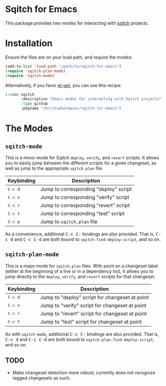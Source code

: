 Sqitch for Emacs
================

This package provides two modes for interacting with [sqitch](http://www.sqitch.org) projects.

# Installation

Ensure the files are on your load path, and require the modes:

``` el
(add-to-list 'load-path "/path/to/sqitch-for-emacs")
(require 'sqitch-plan-mode)
(require 'sqitch-mode)
```

Alternatively, if you favor
[el-get](https://github.com/dimitri/el-get), you can use this recipe:

```el
(:name sqitch
       :description "Emacs modes for interacting with Sqitch projects"
       :type github
       :pkgname "christophermaier/sqitch-for-emacs")
```

# The Modes

## `sqitch-mode`

This is a minor mode for Sqitch `deploy`, `verify`, and `revert`
scripts. It allows you to easily jump between the different scripts
for a given changeset, as well as jump to the appropriate
`sqitch.plan` file.

Keybinding      | Description
----------------|---------------------
<kbd>C-c d</kbd>| Jump to corresponding "deploy" script
<kbd>C-c v</kbd>| Jump to corresponding "verify" script
<kbd>C-c r</kbd>| Jump to corresponding "revert" script
<kbd>C-c t</kbd>| Jump to corresponding "test" script
<kbd>C-c p</kbd>| Jump to `sqitch.plan` file

As a convenience, additional <kbd>C-c C-</kbd> bindings are also provided. That
is, <kbd>C-c d</kbd> and <kbd>C-c C-d</kbd> are both bound to
`sqitch-find-deploy-script`, and so on.

## `sqitch-plan-mode`

This is a major mode for `sqitch.plan` files. With point on a
changeset label (either at the beginning of a line or in a dependency
list), it allows you to jump directly to the `deploy`, `verify`, and
`revert` scripts for that changeset.

Keybinding      | Description
----------------|---------------------
<kbd>C-c d</kbd>| Jump to "deploy" script for changeset at point
<kbd>C-c v</kbd>| Jump to "verify" script for changeset at point
<kbd>C-c r</kbd>| Jump to "revert" script for changeset at point
<kbd>C-c t</kbd>| Jump to "test" script for changeset at point

As with `sqitch-mode`, additional <kbd>C-c C-</kbd> bindings are also
provided. That is, <kbd>C-c d</kbd> and <kbd>C-c C-d</kbd> are both
bound to `sqitch-plan-find-deploy-script`, and so on.


## TODO

* Make changeset detection more robust; currently does not recognize
  tagged changesets as such.
